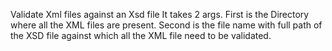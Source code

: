 Validate Xml files against an Xsd file It takes 2 args.
First is the Directory where all the XML files are present.
Second is the file name with full path of the XSD file against which
all the XML file need to be validated.
